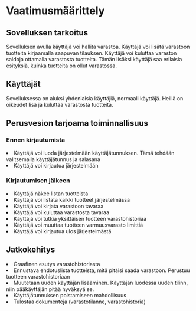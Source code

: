 <h1>Vaatimusmäärittely</h1>
<h2>Sovelluksen tarkoitus</h2>
Sovelluksen avulla käyttäjä voi hallita varastoa.
Käyttäjä voi lisätä varastoon tuotteita kirjaamalla saapuvan tilauksen.
Käyttäjä voi kuluttaa varaston saldoja ottamalla varastosta tuotteita.
Tämän lisäksi käyttäjä saa erilaisia esityksiä, kuinka tuotteita on ollut varastossa. 
<h2>Käyttäjät</h2>
Sovelluksessa on aluksi  yhdenlaisia käyttäjiä, normaali käyttäjä. Heillä on oikeudet lisä ja kuluttaa varastosta tuotteita.
<h2>Perusvesion tarjoama toiminnallisuus</h2>
<h3>Ennen kirjautumista</h3>
<li>Käyttäjä voi luoda järjestelmään käyttäjätunnuksen. Tämä tehdään valitsemalla käyttäjätunnus ja salasana </li> 
<li>Käyttäjä voi kirjautua järjestelmään</li>
<h3>Kirjautumisen jälkeen</h3>
<li>Käyttäjä näkee listan tuotteista</li>
<li>Käyttäjä voi listata kaikki tuotteet järjestelmässä</li>
<li>Käyttäjä voi kirjata varastoon tavaraa</li>
<li>Käyttäjä voi kuluttaa varastosta tavaraa</li>
<li>Käyttäjä voi tutkia yksittäisen tuotteen varastohistoriaa</li>
<li>Käyttäjä voi muuttaa tuotteen varmuusvarasto limittiä</li>
<li>Käyttäjä voi kirjautua ulos järjestelmästä</li>
<h2>Jatkokehitys</h2>
<li>Graafinen esutys varastohistoriasta</Li>
<li>Ennustava ehdotuslista tuotteista, mitä pitäisi saada varastoon. Perustuu tuotteen varastohistoriaan</li>
<li>Muutetaan uuden käyttäjän lisääminen. Käyttäjän luodessa uuden tilinn, niin pääkäyttäjän pitää hyväksyä se.</li>
<li>Käyttäjätunnuksen poistamiseen mahdollisuus</li>
<li>Tulostaa dokumenteja (varastotilanne, varastohistoria)</li>


